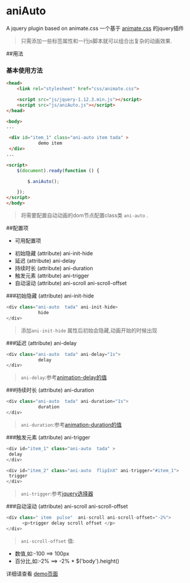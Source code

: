 # aniAuto
A jquery plugin based on animate.css 
一个基于 [animate.css](http://daneden.github.io/animate.css/) 的jquery插件

> 只需添加一些标签属性和一行js脚本就可以组合出复杂的动画效果.

##用法

### 基本使用方法

~~~ html
<head>
    <link rel="stylesheet" href="css/animate.css">

    <script src="js/jquery-1.12.3.min.js"></script>
    <script src="js/aniAuto.js"></script>
</head>

<body>
...

 <div id="item_1" class="ani-auto item tada" >
            demo item
 </div>
...

<script>
    $(document).ready(function () {

        $.aniAuto();

    });
</script>
</body>

~~~

> 将需要配置自动动画的dom节点配置class类 `ani-auto` .



##配置项

+ 可用配置项
 - 初始隐藏 (attribute) ani-init-hide
 - 延迟 (attribute) ani-delay
 - 持续时长 (attribute) ani-duration
 - 触发元素 (attribute) ani-trigger
 - 自动滚动 (attribute) ani-scroll  ani-scroll-offset
 
 
###初始隐藏 (attribute) ani-init-hide

~~~ javascript
<div class="ani-auto  tada" ani-init-hide>
            hide
</div>
~~~ 

> 添加`ani-init-hide` 属性后初始会隐藏,动画开始的时候出现
 
 
 
 
###延迟 (attribute) ani-delay

~~~ javascript
<div class="ani-auto  tada" ani-delay="1s">
            delay
</div>
~~~

> `ani-delay`:参考[animation-delay的值](http://www.w3school.com.cn/cssref/pr_animation-delay.asp)


###持续时长 (attribute) ani-duration

~~~ javascript
<div class="ani-auto  tada" ani-duration="1s">
            duration
</div>
~~~

> `ani-duration`:参考[animation-duration的值](http://www.w3school.com.cn/cssref/pr_animation-duration.asp)



###触发元素 (attribute) ani-trigger

~~~ javascript
<div id="item_1" class="ani-auto  tada" >
 delay
</div>

<div id="item_2" class="ani-auto  flipInX" ani-trigger="#item_1">
 trigger
</div>
~~~

> `ani-trigger`:参考[jquery选择器](http://www.w3school.com.cn/jquery/jquery_ref_selectors.asp)



###自动滚动 (attribute) ani-scroll  ani-scroll-offset

~~~ javascript
<div class=" item  pulse"  ani-scroll ani-scroll-offset="-2%">
      <p>trigger delay scroll offset </p>
</div>
~~~

> `ani-scroll-offset` 值:
  + 数值,如:-100   ==> 100px
  + 百分比,如:-2%   ==> -2% * $('body').height()



详细请查看 [demo页面](./demo/demo.html)
